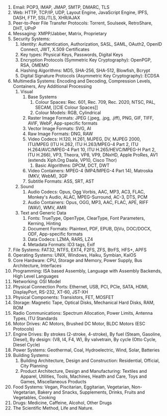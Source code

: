 1. Email: POP3, IMAP, JMAP, SMTP, DMARC, TLS
2. Web: HTTP, TCP/IP, UDP, Layout Engine, JavaScript Engine, IPFS, DASH, FTP, SSL/TLS, XHR/AJAX
3. Peer-to-Peer File Transfer Protocols: Torrent, Soulseek, RetroShare, DHT, UPnP
4. Messaging: XMPP/Jabber, Matrix, Proprietary
5. Security Systems:
	1. Identity: Authentication, Authorization, SASL, SAML, OAuth2, OpenID Connect, JWT, X.509 Certificates
	2. Key types: Physical Keys, Passwords, Digital Keys
	3. Encryption Protocols (Symmetric Key Cryptography): OpenPGP, RSA, OMEMO
	4. Hashing Algorithms: MD5, SHA-256, SHA-512, Blowfish, Bcrypt
	5. Digital Signature Protocols (Asymmetric Key Cryptography): ECDSA
6. Multimedia Systems: Encoding and Decoding, Compression Levels, Containers, Any Additional Processing
	1. Visual
		1. Base Systems
			1. Colour Spaces: Rec. 601, Rec. 709, Rec. 2020, NTSC, PAL, SECAM, [[CIE Colour Spaces]]
			2. Colour Models: RGB, Cylindrical
		2. Raster Image Formats: JPEG (.jpeg, .jpg, .jiff), PNG, GIF, TIFF, AVIF, WebP, App-specific formats
		3. Vector Image Formats: SVG, AI
		4. Raw Image Formats: DNG, RAW
		5. Video Codecs: H.120, H.261, MJPEG, DV, MJPEG 2000, ITU/MPEG (ITU H.262, ITU H.263/MPEG-4 Part 2, ITU H.264/AVC/MPEG-4 Part 10, ITU H.265/HEVC/MPEG-H Part 2, ITU H.266), VP3, Theora, VP8, VP9, DNxHD, Apple ProRes, AV1 (extends Xiph.Org Daala, VP10, Cisco Thor)
			1. Basic Algorithms: DPCM, DCT, DWT
		6. Video Containers: MPEG-4 (MP4/MPEG-4 Part 14), Matroska (MKV, WebM), 3GP
		7. Subtitle Formats: ASS, SRT, AST
	3. Sound
		1. Audio Codecs: Opus, Ogg Vorbis, AAC, MP3, AC3, FLAC, Monkey's Audio, ALAC, MPEG-Surround, AC-3, DTS, PCM
		2. Audio Containers: Opus, OGG, MP3, AAC, FLAC, APE, RIFF (WAV), WMV, AMR
	4. Text and Generic Data
		1. Fonts: TrueType, OpenType, ClearType, Font Parameters, Kerning, Hinting
		2. Document Formats: Plaintext, PDF, EPUB, DjVu, DOC/DOCX, ODF, App-specific formats
		3. Data Codecs: LZMA, RAR5, LZ4
		4. Metadata Formats: ID3 tags, Exif
7. File Systems: FAT32, NTFS, EXT4, F2FS, ZFS, BtrFS, HFS+, APFS
8. Operating Systems: UNIX, Windows, Haiku, Symbian, KaiOS
9. Core Hardware: CPU, Storage and Memory, Power Supply, Bus Architecture, Interfaces
10. Programming: ISA based Assembly, Language with Assembly Backends, High Level Languages
11. Networking: OSI Model
12. Physical Connection Ports: Ethernet, USB, PCI, PCIe, SATA, HDMI, DisplayPort, RS-232, XT-60, JST-XH
13. Physical Components: Transistors, FET, MOSFET
14. Storage: Magnetic Tape, Optical Disks, Mechanical Hard Disks, RAM, ROM
15. Radio Communications: Spectrum Allocation, Power Limits, Antenna Types, ITU Standards
16. Motor Drives: AC Motors, Brushed DC Motor, BLDC Motors (ESC Protocols)
17. Engine Drives: By strokes (2-stroke, 4-stroke), By fuel (Steam, Gasoline, Diesel), By design: (V8, I4, F4, W), By valvetrain, By cycle (Otto Cycle, Diesel Cycle)
18. Power Systems: Geothermal, Coal, Hydroelectric, Wind, Solar, Batteries
19. Building Systems:
	1. Building Architecture, Design and Construction: Residential, Official, City Planning
	2. Product Architecture, Design and Manufacturing: Textiles and Apparel, Utilities, Tools, Machines, Health and Care, Toys and Games, Miscellaneous Products
20. Food Systems: Vegan, Piscitarian, Eggitarian, Vegetarian, Non-Vegetarian, Bakery and Snacks, Supplements, Drinks, Fruits and Vegetables, Cooking
21. Drugs: Medicine, Caffeine, Alcohol, Other Drugs
22. The Scientific Method, Life and Nature.